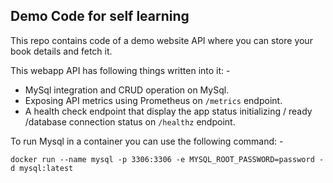 ## Demo Code for self learning

This repo contains code of a demo website API where you can store your book details and fetch it.

This webapp API has following things written into it: -

* MySql integration and CRUD operation on MySql.
* Exposing API metrics using Prometheus on `/metrics` endpoint.
* A health check endpoint that display the app status initializing / ready /database connection status on `/healthz` endpoint.

To run Mysql in a container you can use the following command: -

`docker run --name mysql -p 3306:3306 -e MYSQL_ROOT_PASSWORD=password -d mysql:latest`